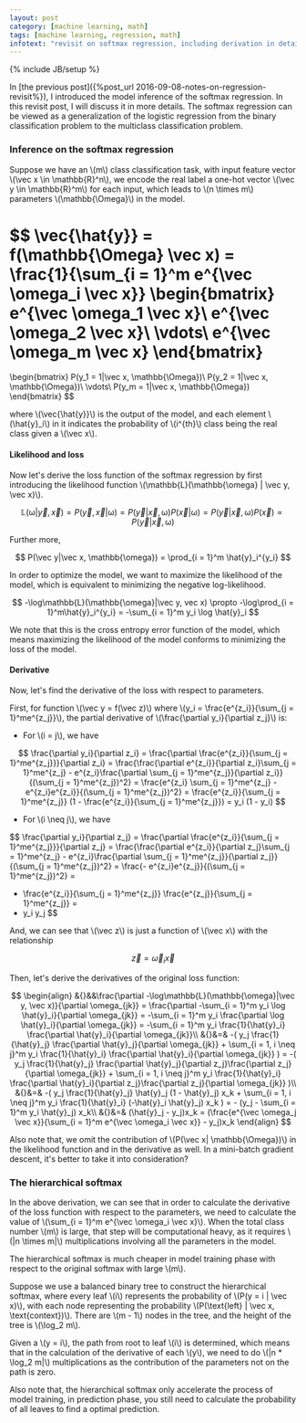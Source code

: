```yaml
---
layout: post
category: [machine learning, math]
tags: [machine learning, regression, math]
infotext: "revisit on softmax regression, including derivation in details and hierarchical softmax regression."
---
```

{% include JB/setup %}

<script type="text/javascript" src="http://cdn.mathjax.org/mathjax/latest/MathJax.js?config=TeX-AMS-MML_HTMLorMML"></script>

In [the previous post]({%post_url 2016-09-08-notes-on-regression-revisit%}), I introduced the model 
inference of the softmax regression. In this revisit post, I will discuss it in more details. The 
softmax regression can be viewed as a generalization of the logistic regression from the binary classification 
problem to the multiclass classification problem.

### Inference on the softmax regression

Suppose we have an \\(m\\) class classification task, with input feature vector \\(\vec x \in \mathbb{R}^n\\), 
we encode the real label a one-hot vector \\(\vec y \in \mathbb{R}^m\\) for each input, which leads to \\(n \times m\\) 
parameters \\(\mathbb{\Omega}\\) in the model.

$$
\vec{\hat{y}} = f(\mathbb{\Omega} \vec x) = \frac{1}{\sum_{i = 1}^m e^{\vec \omega_i \vec x}} 
\begin{bmatrix}
e^{\vec \omega_1 \vec x}\\
e^{\vec \omega_2 \vec x}\\
\vdots\\
e^{\vec \omega_m \vec x}
\end{bmatrix}
=
\begin{bmatrix}
P(y_1 = 1|\vec x, \mathbb{\Omega})\\
P(y_2 = 1|\vec x, \mathbb{\Omega})\\
\vdots\\
P(y_m = 1|\vec x, \mathbb{\Omega})
\end{bmatrix}
$$

where \\(\vec{\hat{y}}\\) is the output of the model, and each element \\(\hat{y}_i\\) in it indicates the 
probability of \\(i^{th}\\) class being the real class given a \\(\vec x\\).

#### Likelihood and loss

Now let's derive the loss function of the softmax regression by first introducing the likelihood function 
\\(\mathbb{L}(\mathbb{\omega} | \vec y, \vec x)\\).

$$
\mathbb{L}(\mathbb{\omega} | \vec y, \vec x) = P(\vec y, \vec x|\mathbb{\omega}) = P(\vec y|\vec x, \mathbb{\omega})P(\vec x|\mathbb{\omega}) = P(\vec y|\vec x, \mathbb{\omega})P(\vec x) \propto P(\vec y|\vec x, \mathbb{\omega})
$$

Further more,

$$
P(\vec y|\vec x, \mathbb{\omega}) = \prod_{i = 1}^m \hat{y}_i^{y_i}
$$

In order to optimize the model, we want to maximize the likelihood of the model, which is equivalent to 
minimizing the negative log-likelihood.

$$
-\log\mathbb{L}(\mathbb{\omega}|\vec y, vec x) \propto -\log\prod_{i = 1}^m\hat{y}_i^{y_i} = -\sum_{i = 1}^m y_i \log \hat{y}_i
$$

We note that this is the cross entropy error function of the model, which means maximizing the likelihood of 
the model conforms to minimizing the loss of the model.

#### Derivative

Now, let's find the derivative of the loss with respect to parameters.

First, for function \\(\vec y = f(\vec z)\\) where \\(y_i = \frac{e^{z_i}}{\sum_{j = 1}^me^{z_j}}\\), 
the partial derivative of \\(\frac{\partial y_i}{\partial z_j}\\) is:

- For \\(i = j\\), we have

$$
\frac{\partial y_i}{\partial z_i} = \frac{\partial \frac{e^{z_i}}{\sum_{j = 1}^me^{z_j}}}{\partial z_i} = 
\frac{\frac{\partial e^{z_i}}{\partial z_i}\sum_{j = 1}^me^{z_j} - e^{z_i}\frac{\partial \sum_{j = 1}^me^{z_j}}{\partial z_i}}{(\sum_{j = 1}^me^{z_j})^2} = 
\frac{e^{z_i} \sum_{j = 1}^me^{z_j} - e^{z_i}e^{z_i}}{(\sum_{j = 1}^me^{z_j})^2} = 
\frac{e^{z_i}}{\sum_{j = 1}^me^{z_j}} (1 - \frac{e^{z_i}}{\sum_{j = 1}^me^{z_j}}) = 
y_i (1 - y_i)
$$

- For \\(i \neq j\\), we have

$$
\frac{\partial y_i}{\partial z_j} = \frac{\partial \frac{e^{z_i}}{\sum_{j = 1}^me^{z_j}}}{\partial z_j} = 
\frac{\frac{\partial e^{z_i}}{\partial z_j}\sum_{j = 1}^me^{z_j} - e^{z_i}\frac{\partial \sum_{j = 1}^me^{z_j}}{\partial z_j}}{(\sum_{j = 1}^me^{z_j})^2} = 
\frac{- e^{z_i}e^{z_j}}{(\sum_{j = 1}^me^{z_j})^2} = 
- \frac{e^{z_i}}{\sum_{j = 1}^me^{z_j}} \frac{e^{z_j}}{\sum_{j = 1}^me^{z_j}} = 
- y_i y_j
$$

And, we can see that \\(\vec z\\) is just a function of \\(\vec x\\) with the relationship

$$
\vec z = \vec \omega_i \vec x
$$

Then, let's derive the derivatives of the original loss function:

$$
\begin{align}
&{}&&\frac{\partial -\log\mathbb{L}(\mathbb{\omega}|\vec y, \vec x)}{\partial \omega_{jk}} = \frac{\partial -\sum_{i = 1}^m y_i \log \hat{y}_i}{\partial \omega_{jk}}
= -\sum_{i = 1}^m y_i \frac{\partial \log \hat{y}_i}{\partial \omega_{jk}}
= -\sum_{i = 1}^m y_i \frac{1}{\hat{y}_i} \frac{\partial \hat{y}_i}{\partial \omega_{jk}}\\
&{}&=& -( y_j \frac{1}{\hat{y}_j} \frac{\partial \hat{y}_j}{\partial \omega_{jk}} + \sum_{i = 1, i \neq j}^m y_i \frac{1}{\hat{y}_i} \frac{\partial \hat{y}_i}{\partial \omega_{jk}} )
= -( y_j \frac{1}{\hat{y}_j} \frac{\partial \hat{y}_j}{\partial z_j}\frac{\partial z_j}{\partial \omega_{jk}} + \sum_{i = 1, i \neq j}^m y_i \frac{1}{\hat{y}_i} \frac{\partial \hat{y}_i}{\partial z_j}\frac{\partial z_j}{\partial \omega_{jk}} )\\
&{}&=& -( y_j \frac{1}{\hat{y}_j} \hat{y}_j (1 - \hat{y}_j) x_k + \sum_{i = 1, i \neq j}^m y_i \frac{1}{\hat{y}_i} (-\hat{y}_i \hat{y}_j) x_k )
= - (y_j - \sum_{i = 1}^m y_i \hat{y}_j) x_k\\
&{}&=& (\hat{y}_j - y_j)x_k
= (\frac{e^{\vec \omega_j \vec x}}{\sum_{i = 1}^m e^{\vec \omega_i \vec x}} - y_j)x_k
\end{align}
$$

Also note that, we omit the contribution of \\(P(\vec x| \mathbb{\Omega})\\) in the likelihood 
function and in the derivative as well. In a mini-batch gradient descent, it's better to take 
it into consideration?

### The hierarchical softmax

In the above derivation, we can see that in order to calculate the derivative of the loss function with 
respect to the parameters, we need to calculate the value of \\(\sum_{i = 1}^m e^{\vec \omega_i \vec x}\\). 
When the total class number \\(m\\) is large, that step will be computational heavy, as it requires 
\\(|n \times m|\\) multiplications involving all the parameters in the model.

The hierarchical softmax is much cheaper in model training phase with respect to the original softmax with 
large \\(m\\).

Suppose we use a balanced binary tree to construct the hierarchical softmax, where every leaf \\(i\\) represents 
the probability of \\(P(y = i | \vec x)\\), with each node representing the probability 
\\(P(\text{left} | \vec x, \text{context})\\). There are \\(m - 1\\) nodes in the tree, and the 
height of the tree is \\(\log_2 m\\).

Given a \\(y = i\\), the path from root to leaf \\(i\\) is determined, which means that in the calculation 
of the derivative of each \\(y\\), we need to do \\(|n * \log_2 m|\\) multiplications as the contribution 
of the parameters not on the path is zero.

Also note that, the hierarchical softmax only accelerate the process of model training, in prediction phase, 
you still need to calculate the probability of all leaves to find a optimal prediction.
